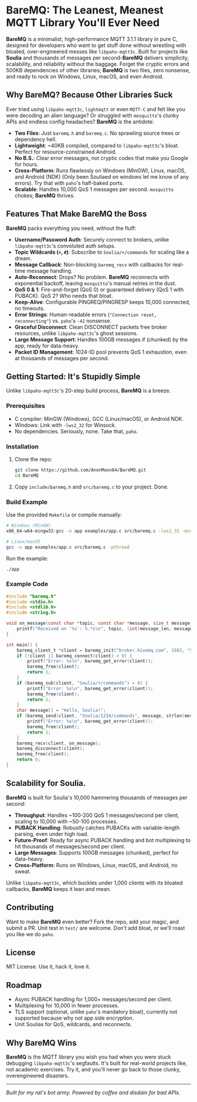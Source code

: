 # BareMQ: The Leanest, Meanest MQTT Library You'll Ever Need

**BareMQ** is a minimalist, high-performance MQTT 3.1.1 library in pure C, designed for developers who want to get stuff done without wrestling with bloated, over-engineered messes like `libpaho-mqtt3c`. Built for projects like **Soulia** and thousands of messages per second-**BareMQ** delivers simplicity, scalability, and reliability without the baggage. Forget the cryptic errors and 500KB dependencies of other libraries; **BareMQ** is two files, zero nonsense, and ready to rock on Windows, Linux, macOS, and even Android.

## Why BareMQ? Because Other Libraries Suck

Ever tried using `libpaho-mqtt3c`, `lightmqtt` or even `MQTT-C` and felt like you were decoding an alien language? Or struggled with `mosquitto`'s clunky APIs and endless config headaches? **BareMQ** is the antidote:
- **Two Files**: Just `baremq.h` and `baremq.c`. No sprawling source trees or dependency hell.
- **Lightweight**: ~40KB compiled, compared to `libpaho-mqtt3c`'s bloat. Perfect for resource-constrained Android.
- **No B.S.**: Clear error messages, not cryptic codes that make you Google for hours.
- **Cross-Platform**: Runs flawlessly on Windows (MinGW), Linux, macOS, and Android (NDK) (Only been Souliaed on windows let me know of any errors). Try that with `paho`'s half-baked ports.
- **Scalable**: Handles 10,000 QoS 1 messages per second. `mosquitto` chokes; **BareMQ** thrives.

## Features That Make BareMQ the Boss

**BareMQ** packs everything you need, without the fluff:
- **Username/Password Auth**: Securely connect to brokers, unlike `libpaho-mqtt3c`'s convoluted auth setups.
- **Topic Wildcards (`+`, `#`)**: Subscribe to `Soulia/+/commands` for scaling like a dream.
- **Message Callback**: Non-blocking `baremq_recv` with callbacks for real-time message handling.
- **Auto-Reconnect**: Drops? No problem. **BareMQ** reconnects with exponential backoff, leaving `mosquitto`'s manual retries in the dust.
- **QoS 0 & 1**: Fire-and-forget (QoS 0) or guaranteed delivery (QoS 1 with PUBACK). QoS 2? Who needs that bloat.
- **Keep-Alive**: Configurable PINGREQ/PINGRESP keeps 10,000 connected, no timeouts.
- **Error Strings**: Human-readable errors (`"Connection reset, reconnecting"`) vs. `paho`'s `-42` nonsense.
- **Graceful Disconnect**: Clean DISCONNECT packets free broker resources, unlike `libpaho-mqtt3c`'s ghost sessions.
- **Large Message Support**: Handles 100GB messages if (chunked) by the app, ready for data-heavy.
- **Packet ID Management**: 1024-ID pool prevents QoS 1 exhaustion, even at thousands of messages per second.

## Getting Started: It's Stupidly Simple

Unlike `libpaho-mqtt3c`'s 20-step build process, **BareMQ** is a breeze.

### Prerequisites
- C compiler: MinGW (Windows), GCC (Linux/macOS), or Android NDK.
- Windows: Link with `-lws2_32` for Winsock.
- No dependencies. Seriously, none. Take that, `paho`.

### Installation
1. Clone the repo:
   ```bash
   git clone https://github.com/AnonMoon64/BareMQ.git
   cd BareMQ
   ```
2. Copy `include/baremq.h` and `src/baremq.c` to your project. Done.

### Build Example
Use the provided `Makefile` or compile manually:
```bash
# Windows (MinGW)
x86_64-w64-mingw32-gcc -o app examples/app.c src/baremq.c -lws2_32 -mconsole

# Linux/macOS
gcc -o app examples/app.c src/baremq.c -pthread
```

Run the example:
```bash
./app
```

### Example Code
```c
#include "baremq.h"
#include <stdio.h>
#include <stdlib.h>
#include <string.h>

void on_message(const char *topic, const char *message, size_t message_len) {
    printf("Received on '%s': %.*s\n", topic, (int)message_len, message);
}

int main() {
    baremq_client_t *client = baremq_init("broker.hivemq.com", 1883, "Soulia-client", NULL, NULL, 60, 10 * 1024 * 1024);
    if (!client || baremq_connect(client) < 0) {
        printf("Error: %s\n", baremq_get_error(client));
        baremq_free(client);
        return 1;
    }
    if (baremq_sub(client, "Soulia/+/commands") < 0) {
        printf("Error: %s\n", baremq_get_error(client));
        baremq_free(client);
        return 1;
    }
    char message[] = "Hello, Soulia!";
    if (baremq_send(client, "Soulia/1234/commands", message, strlen(message), 1) < 0) {
        printf("Error: %s\n", baremq_get_error(client));
        baremq_free(client);
        return 1;
    }
    baremq_recv(client, on_message);
    baremq_disconnect(client);
    baremq_free(client);
    return 0;
}
```

## Scalability for Soulia.
**BareMQ** is built for Soulia's 10,000 hammering thousands of messages per second:
- **Throughput**: Handles ~100-200 QoS 1 messages/second per client, scaling to 10,000 with ~50-100 processes.
- **PUBACK Handling**: Robustly catches PUBACKs with variable-length parsing, even under high load.
- **Future-Proof**: Ready for async PUBACK handling and bot multiplexing to hit thousands of messages/second per client.
- **Large Messages**: Supports 100GB messages (chunked), perfect for data-heavy.
- **Cross-Platform**: Runs on Windows, Linux, macOS, and Android, no sweat.

Unlike `libpaho-mqtt3c`, which buckles under 1,000 clients with its bloated callbacks, **BareMQ** keeps it lean and mean.

## Contributing
Want to make **BareMQ** even better? Fork the repo, add your magic, and submit a PR. Unit test in `test/` are welcome. Don't add bloat, or we'll roast you like we do `paho`.

## License
MIT License. Use it, hack it, love it.

## Roadmap
- Async PUBACK handling for 1,000+ messages/second per client.
- Multiplexing for 10,000 in fewer processes.
- TLS support (optional, unlike `paho`'s mandatory bloat), currently not supported because why not app side encryption.
- Unit Soulias for QoS, wildcards, and reconnects.

## Why BareMQ Wins
**BareMQ** is the MQTT library you wish you had when you were stuck debugging `libpaho-mqtt3c`'s segfaults. It's built for real-world projects like, not academic exercises. Try it, and you'll never go back to those clunky, overengineered disasters.

---
*Built for my rat's bot army. Powered by coffee and disdain for bad APIs.*
